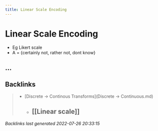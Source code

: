 ```yaml
---
title: Linear Scale Encoding
---
```


# Linear Scale Encoding
- Eg Likert scale
- A = {certainly not, rather not, dont know}

## …


































































































## Backlinks

> - [Discrete -> Continous Transforms](Discrete -> Continuous.md)
>   - ## [[Linear scale]]

_Backlinks last generated 2022-07-26 20:33:15_

